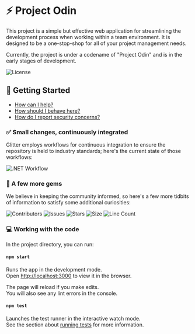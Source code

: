 # ⚡ Project Odin

This project is a simple but effective web application for streamlining the development process when working within a team environment. It is designed to be a one-stop-shop for all of your project management needs.

Currently, the project is under a codename of "Project Odin" and is in the early stages of development.

![License](https://img.shields.io/github/license/tacosontitan/project-odin?logo=github&style=for-the-badge)

## 🚀 Getting Started

- [How can I help?](./CONTRIBUTING.md)
- [How should I behave here?](./CODE_OF_CONDUCT.md)
- [How do I report security concerns?](./SECURITY.md)

### ✅ Small changes, continuously integrated

Glitter employs workflows for continuous integration to ensure the repository is held to industry standards; here's the current state of those workflows:

![.NET Workflow](https://img.shields.io/github/actions/workflow/status/tacosontitan/project-odin/build.yml?label=Build&logo=react&style=for-the-badge)

### 💎 A few more gems

We believe in keeping the community informed, so here's a few more tidbits of information to satisfy some additional curiosities:

![Contributors](https://img.shields.io/github/contributors/tacosontitan/project-odin?logo=github&style=for-the-badge)
![Issues](https://img.shields.io/github/issues/tacosontitan/project-odin?logo=github&style=for-the-badge)
![Stars](https://img.shields.io/github/stars/tacosontitan/project-odin?logo=github&style=for-the-badge)
![Size](https://img.shields.io/github/languages/code-size/tacosontitan/project-odin?logo=github&style=for-the-badge)
![Line Count](https://img.shields.io/tokei/lines/github/tacosontitan/project-odin?logo=github&style=for-the-badge)

### 💻 Working with the code

In the project directory, you can run:

#### `npm start`

Runs the app in the development mode.  
Open [http://localhost:3000](http://localhost:3000) to view it in the browser.

The page will reload if you make edits.  
You will also see any lint errors in the console.

#### `npm test`

Launches the test runner in the interactive watch mode.  
See the section about [running tests](https://facebook.github.io/create-react-app/docs/running-tests) for more information.
